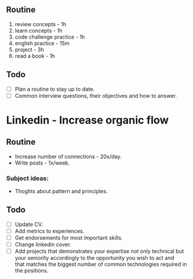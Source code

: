 ## Routine
1. review concepts - 1h
2. learn concepts - 1h
3. code challenge practice - 1h
4. english practice - 15m
5. project - 3h
6. read a book - 1h

## Todo
- [ ] Plan a routine to stay up to date.
- [ ] Common interview questions, their objectives and how to answer.

# Linkedin - Increase organic flow

## Routine
- Increase number of connections - 20x/day.
- Write posts - 1x/week.

### Subject ideas:
- Thoghts about pattern and principles.
   
## Todo
- [ ] Update CV.
- [ ] Add metrics to experiences.
- [ ] Get endorsements for most important skills.
- [ ] Change linkedin cover.
- [ ] Add projects that demonstrates your expertise not only technical but  
      your seniority accordingly to the opportunity you wish to act and  
      that matches the biggest number of common technologies required in  
      the positions.
